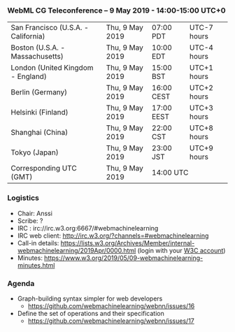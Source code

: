 ### WebML CG Teleconference – 9 May 2019 - 14:00-15:00 UTC+0

<table>
<tr><td> San Francisco (U.S.A. - California) <td> Thu, 9 May 2019 <td> 07:00 PDT <td> UTC-7 hours
<tr><td> Boston (U.S.A. - Massachusetts) <td> Thu, 9 May 2019 <td> 10:00 EDT <td> UTC-4 hours
<tr><td> London (United Kingdom - England) <td> Thu, 9 May 2019 <td> 15:00 BST <td> UTC+1 hours
<tr><td> Berlin (Germany) <td> Thu, 9 May 2019 <td> 16:00 CEST <td> UTC+2 hours
<tr><td> Helsinki (Finland) <td> Thu, 9 May 2019 <td> 17:00 EEST <td> UTC+3 hours
<tr><td> Shanghai (China) <td> Thu, 9 May 2019 <td> 22:00 CST <td> UTC+8 hours
<tr><td> Tokyo (Japan) <td> Thu, 9 May 2019 <td> 23:00 JST <td> UTC+9 hours
<tr><td> Corresponding UTC (GMT) <td> Thu, 9 May 2019 <td colspan=2> 14:00 UTC
</table>
 
### Logistics

* Chair: Anssi
* Scribe: ?
* IRC : irc://irc.w3.org:6667/#webmachinelearning
* IRC web client: http://irc.w3.org/?channels=#webmachinelearning
* Call-in details: https://lists.w3.org/Archives/Member/internal-webmachinelearning/2019Apr/0000.html (login with your [W3C account](https://www.w3.org/Help/Account/))
* Minutes: https://www.w3.org/2019/05/09-webmachinelearning-minutes.html

### Agenda

* Graph-building syntax simpler for web developers
  * https://github.com/webmachinelearning/webnn/issues/16
* Define the set of operations and their specification
  * https://github.com/webmachinelearning/webnn/issues/17
